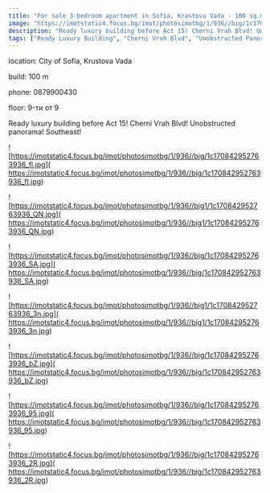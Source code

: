 ```yaml
---
title: "For sale 3-bedroom apartment in Sofia, Krastova Vada - 100 sq.m / 229,990 EUR :: imot.bg Ad."
image: "https://imotstatic4.focus.bg/imot/photosimotbg/1/936//big/1c170842952763936_hU.jpg"
description: "Ready luxury building before Act 15! Cherni Vrah Blvd! Unobstructed panorama! Southeast!"
tags: ["Ready Luxury Building", "Cherni Vrah Blvd", "Unobstructed Panorama", "Southeast"]
---
```


location: City of Sofia, Krustova Vada

build: 100 m

phone: 0879900430

floor: 9-ти от 9

Ready luxury building before Act 15! Cherni Vrah Blvd! Unobstructed panorama! Southeast!


![https://imotstatic4.focus.bg/imot/photosimotbg/1/936//big/1c170842952763936_fl.jpg]( https://imotstatic4.focus.bg/imot/photosimotbg/1/936//big/1c170842952763936_fl.jpg)


![https://imotstatic4.focus.bg/imot/photosimotbg/1/936//big1/1c170842952763936_QN.jpg]( https://imotstatic4.focus.bg/imot/photosimotbg/1/936//big1/1c170842952763936_QN.jpg)


![https://imotstatic4.focus.bg/imot/photosimotbg/1/936//big/1c170842952763936_SA.jpg]( https://imotstatic4.focus.bg/imot/photosimotbg/1/936//big/1c170842952763936_SA.jpg)


![https://imotstatic4.focus.bg/imot/photosimotbg/1/936//big1/1c170842952763936_3n.jpg]( https://imotstatic4.focus.bg/imot/photosimotbg/1/936//big1/1c170842952763936_3n.jpg)


![https://imotstatic4.focus.bg/imot/photosimotbg/1/936//big/1c170842952763936_bZ.jpg]( https://imotstatic4.focus.bg/imot/photosimotbg/1/936//big/1c170842952763936_bZ.jpg)


![https://imotstatic4.focus.bg/imot/photosimotbg/1/936//big/1c170842952763936_95.jpg]( https://imotstatic4.focus.bg/imot/photosimotbg/1/936//big/1c170842952763936_95.jpg)


![https://imotstatic4.focus.bg/imot/photosimotbg/1/936//big/1c170842952763936_2R.jpg]( https://imotstatic4.focus.bg/imot/photosimotbg/1/936//big/1c170842952763936_2R.jpg)


